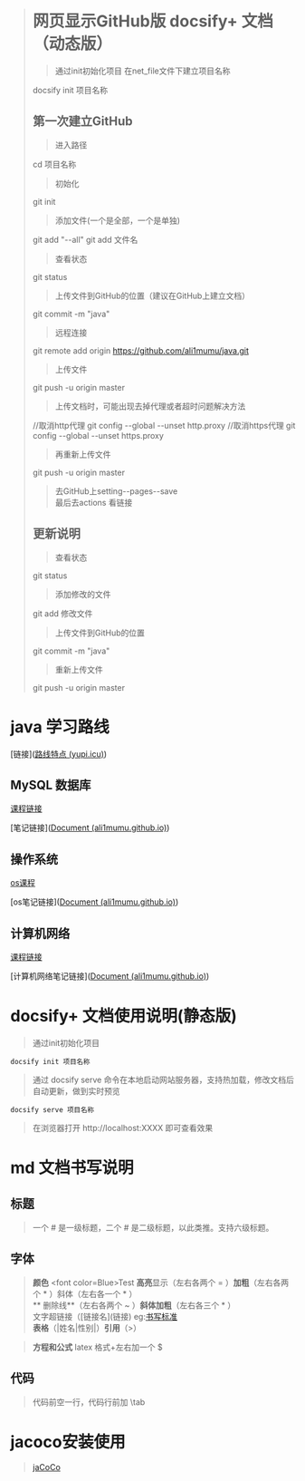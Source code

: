 > # 网页显示GitHub版  docsify+ 文档（动态版）
>
> > 通过init初始化项目  在net_file文件下建立项目名称
>
> 	docsify init 项目名称
>
> ## 第一次建立GitHub
>
> > 进入路径  
>
> 	cd 项目名称
>
> > 初始化  
>
> 	git init
>
> > 添加文件(一个是全部，一个是单独)  
>
> 	git add "--all"
> 	git add 文件名
>
> > 查看状态  
>
> 	git status 
>
> > 上传文件到GitHub的位置（建议在GitHub上建立文档）  
>
> 	git commit -m "java"
>
> > 远程连接  
>
> 	git remote add origin https://github.com/ali1mumu/java.git
>
> > 上传文件  
>
> 	git push -u origin master
>
> > 上传文档时，可能出现去掉代理或者超时问题解决方法  
>
> 	//取消http代理
> 	git config --global --unset http.proxy
> 	//取消https代理 
> 	git config --global --unset https.proxy
>
> > 再重新上传文件  
>
> 	git push -u origin master
>
> > 去GitHub上setting--pages--save  
> > 最后去actions 看链接
>
> ## 更新说明
>
> > 查看状态  
>
> 	git status 
>
> > 添加修改的文件  
>
> 	git add 修改文件
>
> > 上传文件到GitHub的位置  
>
> 	git commit -m "java"
>
> > 重新上传文件  
>
> 	git push -u origin master
>

# java 学习路线

[链接]([路线特点 (yupi.icu)](https://luxian.yupi.icu/#/roadmap/Java学习路线?id=🌕-mysql-数据库（7-天）))

## MySQL 数据库

[课程链接](https://www.bilibili.com/video/BV1Vy4y1z7EX )

[笔记链接]([Document (ali1mumu.github.io)](https://ali1mumu.github.io/mysql/#/))



## 操作系统

[os课程 ](https://www.bilibili.com/video/BV1uW411f72n)

[os笔记链接]([Document (ali1mumu.github.io)](https://ali1mumu.github.io/os/#/))



## 计算机网络

[课程链接](https://www.bilibili.com/video/BV1c4411d7jb)

[计算机网络笔记链接]([Document (ali1mumu.github.io)](https://ali1mumu.github.io/comnet/#/))



# docsify+ 文档使用说明(静态版)

> 通过init初始化项目

	docsify init 项目名称

> 通过 docsify serve 命令在本地启动网站服务器，支持热加载，修改文档后自动更新，做到实时预览

	docsify serve 项目名称

> 在浏览器打开 http://localhost:XXXX 即可查看效果



# md 文档书写说明

## 标题

> 一个 # 是一级标题，二个 # 是二级标题，以此类推。支持六级标题。

## 字体

>  **颜色** 
>  \<font color=Blue>Test</font>
>  **高亮**显示（左右各两个 = ）**加粗**（左右各两个 \* ）斜体（左右各一个 \* ）  
>  ** 删除线**（左右各两个 ~ ）**斜体加粗**（左右各三个 \* ）  
>  文字超链接（\[链接名\](链接) eg:[书写标准](https://www.runoob.com/markdown/md-link.html)  
>  **表格**（|姓名|性别|）**引用**（>）

> **方程和公式** latex 格式+左右加一个 $

## 代码

> 代码前空一行，代码行前加 \tab

# jacoco安装使用

> [jaCoCo](https://zhuanlan.zhihu.com/p/363864068)
